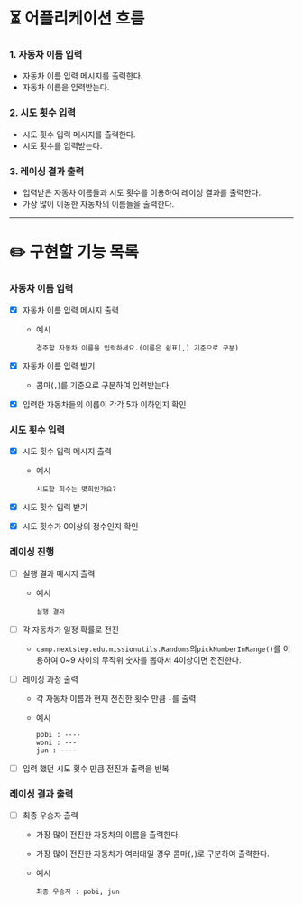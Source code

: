 # ⏳ 어플리케이션 흐름

### 1. 자동차 이름 입력

- 자동차 이름 입력 메시지를 출력한다.
- 자동차 이름을 입력받는다.

### 2. 시도 횟수 입력

- 시도 횟수 입력 메시지를 출력한다.
- 시도 횟수를 입력받는다.

### 3. 레이싱 결과 출력

- 입력받은 자동차 이름들과 시도 횟수를 이용하여 레이싱 결과를 출력한다.
- 가장 많이 이동한 자동차의 이름들을 출력한다.

---

# ✏️ 구현할 기능 목록

### 자동차 이름 입력

- [x]  자동차 이름 입력 메시지 출력
    - 예시

        ```
        경주할 자동차 이름을 입력하세요.(이름은 쉼표(,) 기준으로 구분)
        ```

- [x]  자동차 이름 입력 받기
    - 콤마(`,`)를 기준으로 구분하여 입력받는다.
- [x]  입력한 자동차들의 이름이 각각 5자 이하인지 확인

### 시도 횟수 입력

- [x]  시도 횟수 입력 메시지 출력
    - 예시

        ```
        시도할 회수는 몇회인가요?
        ```

- [x]  시도 횟수 입력 받기
- [x]  시도 횟수가 0이상의 정수인지 확인

### 레이싱 진행

- [ ]  실행 결과 메시지 출력
    - 예시

        ```
        실행 결과
        ```

- [ ]  각 자동차가 일정 확률로 전진
    - `camp.nextstep.edu.missionutils.Randoms`의`pickNumberInRange()`를 이용하여 0~9 사이의 무작위 숫자를 뽑아서 4이상이면
      전진한다.
- [ ]  레이싱 과정 출력
    - 각 자동차 이름과 현재 전진한 횟수 만큼 `-`를 출력
    - 예시

        ```
        pobi : ----
        woni : ---
        jun : ----
        ```

- [ ]  입력 했던 시도 횟수 만큼 전진과 출력을 반복

### 레이싱 결과 출력

- [ ]  최종 우승자 출력
    - 가장 많이 전진한 자동차의 이름을 출력한다.
    - 가장 많이 전진한 자동차가 여러대일 경우 콤마(`,`)로 구분하여 출력한다.
    - 예시

        ```
        최종 우승자 : pobi, jun
        ```